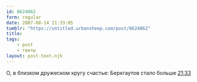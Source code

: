 ```yaml
---
id: 8624862
form: regular
date: 2007-08-14 21:33:05
tumblr: "https://untitled.urbansheep.com/post/8624862"
title:
tags:
    - post
    - твиты
layout: post-text.njk
---
```


<p>О, в близком дружеском кругу счастье: Беркгаутов стало больше <a href="http://twitter.com/urbansheep/statuses/205911872">21:33</a></p>

